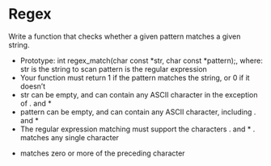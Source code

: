 # Regex

Write a function that checks whether a given pattern matches a given string.

- Prototype: int regex_match(char const *str, char const *pattern);, where:
str is the string to scan
pattern is the regular expression
- Your function must return 1 if the pattern matches the string, or 0 if it doesn’t
- str can be empty, and can contain any ASCII character in the exception of . and *
- pattern can be empty, and can contain any ASCII character, including . and *
- The regular expression matching must support the characters . and *
. matches any single character
* matches zero or more of the preceding character